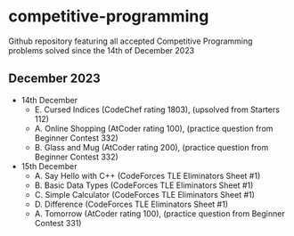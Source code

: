 # competitive-programming
Github repository featuring all accepted Competitive Programming problems solved since the 14th of December 2023

## December 2023

* 14th December
  - E. Cursed Indices (CodeChef rating 1803), (upsolved from Starters 112)
  - A. Online Shopping (AtCoder rating 100), (practice question from Beginner Contest 332)
  - B. Glass and Mug (AtCoder rating 200), (practice question from Beginner Contest 332)
* 15th December
  - A. Say Hello with C++ (CodeForces TLE Eliminators Sheet #1)
  - B. Basic Data Types (CodeForces TLE Eliminators Sheet #1)
  - C. Simple Calculator (CodeForces TLE Eliminators Sheet #1)
  - D. Difference (CodeForces TLE Eliminators Sheet #1)
  - A. Tomorrow (AtCoder rating 100), (practice question from Beginner Contest 331)
